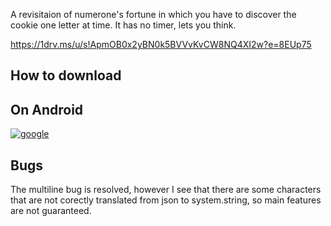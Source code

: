 A revisitaion of numerone's fortune in which you have to discover the cookie one letter at time.
It has no timer, lets you think.

https://1drv.ms/u/s!ApmOB0x2yBN0k5BVVvKvCW8NQ4XI2w?e=8EUp75


## How to download
## On Android

[![google](https://play.google.com/intl/it_it/badges/static/images/badges/en_badge_web_generic.png)](https://play.google.com/store/apps/details?id=org.altervista.numerone.wheelofnumfortune)


## Bugs

The multiline bug is resolved, however I see that there are some characters that are not corectly translated from json to system.string, so main features are not guaranteed.
